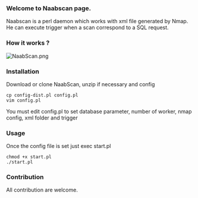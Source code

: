 ### Welcome to Naabscan page.
Naabscan is a perl daemon which works with xml file generated by Nmap.
He can execute trigger when a scan correspond to a SQL request.

### How it works ?
![NaabScan.png](https://dl.dropboxusercontent.com/u/23756470/naabscan.png)

### Installation
Download or clone NaabScan, unzip if necessary and config
```
cp config-dist.pl config.pl
vim config.pl
```
You must edit config.pl to set database parameter, number of worker, nmap config, xml folder and trigger

### Usage
Once the config file is set just exec start.pl

```
chmod +x start.pl
./start.pl
```

### Contribution
All contribution are welcome.
